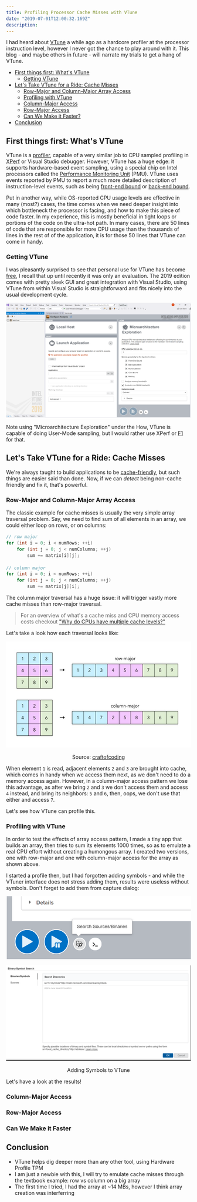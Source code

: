 ```yaml
---
title: Profiling Processor Cache Misses with VTune
date: "2019-07-01T12:00:32.169Z"
description: 
---
```


I had heard about [VTune](https://software.intel.com/en-us/vtune) a while ago as a hardcore profiler at the processor instruction level, however I never got the chance to play around with it. This blog - and maybe others in future - will narrate my trials to get a hang of VTune.

- [First things first: What's VTune](#First-things-first-Whats-VTune)
  - [Getting VTune](#Getting-VTune)
- [Let's Take VTune for a Ride: Cache Misses](#Lets-Take-VTune-for-a-Ride-Cache-Misses)
  - [Row-Major and Column-Major Array Access](#Row-Major-and-Column-Major-Array-Access)
  - [Profiling with VTune](#Profiling-with-VTune)
  - [Column-Major Access](#Column-Major-Access)
  - [Row-Major Access](#Row-Major-Access)
  - [Can We Make it Faster?](#Can-We-Make-it-Faster)
- [Conclusion](#Conclusion)

## First things first: What's VTune

VTune is a [profiler](https://en.wikipedia.org/wiki/Profiling_(computer_programming)), capable of a very similar job to CPU sampled profiling in [XPerf](https://mahdytech.com/2019/01/13/curious-case-999-latency-hike/#f1-profile0) or Visual Studio debugger. However, VTune has a huge edge: it supports hardware-based event sampling, using a special chip on Intel processors called the [Performance Monitoring Unit](https://software.intel.com/en-us/articles/intel-performance-counter-monitor) (PMU). VTune uses events reported by PMU to report a much more detailed description of instruction-level events, such as being [front-end bound](https://software.intel.com/en-us/vtune-amplifier-help-front-end-bound) or [back-end bound](https://software.intel.com/en-us/vtune-amplifier-help-back-end-bound).

Put in another way, while OS-reported CPU usage levels are effective in many (most?) cases, the time comes when we need deeper insight into which bottleneck the processor is facing, and how to make this piece of code faster. In my experience, this is mostly beneficial in tight loops or portions of the code on the ultra-hot path. In many cases, there are 50 lines of code that are responsible for more CPU usage than the thousands of lines in the rest of of the application, it is for those 50 lines that VTune can come in handy.

### Getting VTune

I was pleasantly surprised to see that personal use for VTune has become [free](https://software.intel.com/en-us/vtune/choose-download#standalone), I recall that up until recently it was only an evaluation. The 2019 edition comes with pretty sleek GUI and great integration with Visual Studio, using VTune from within Visual Studio is straightforward and fits nicely into the usual development cycle.

![VTune inside Visual Studio](./vtune_inside_vs.PNG)

Note using "Microarchitecture Exploration" under the How, VTune is capable of doing User-Mode sampling, but I would rather use XPerf or [F1](https://docs.microsoft.com/en-us/visualstudio/profiling/how-to-install-the-stand-alone-profiler?view=vs-2019) for that.

## Let's Take VTune for a Ride: Cache Misses

We're always taught to build applications to be [cache-friendly](https://www.youtube.com/watch?v=WDIkqP4JbkE&feature=youtu.be), but such things are easier said than done. Now, if we can *detect* being non-cache friendly and fix it, that's powerful.

### Row-Major and Column-Major Array Access

The classic example for cache misses is usually the very simple array traversal problem. Say, we need to find sum of all elements in an array, we could either loop on rows, or on columns:

``` cpp
// row major
for (int i = 0; i < numRows; ++i)
    for (int j = 0; j < numColumns; ++j)
        sum += matrix[i][j];

// column major
for (int i = 0; i < numRows; ++i)
    for (int j = 0; j < numColumns; ++j)
        sum += matrix[j][i];
```

The column major traversal has a huge issue: it will trigger vastly more cache misses than row-major traversal.

> For an overview of what's a cache miss and CPU memory access costs checkout ["Why do CPUs have multiple cache levels?"](https://fgiesen.wordpress.com/2016/08/07/why-do-cpus-have-multiple-cache-levels/)

Let's take a look how each traversal looks like:

![Traversal](./rowcolumnarrays.jpg)
<center>Source: <a href=https://craftofcoding.wordpress.com/2017/02/03/column-major-vs-row-major-arrays-does-it-matter/>craftofcoding</a></center>

When element `1` is read, adjacent elements `2` and `3` are brought into cache, which comes in handy when we access them next, as we don't need to do a memory access again. However, in a column-major access pattern we lose this advantage, as after we bring `2` and `3` we don't access them and access `4` instead, and bring its neighbors: `5` and `6`, then, oops, we don't use that either and access `7`.

Let's see how VTune can profile this.

### Profiling with VTune

In order to test the effects of array access pattern, I made a tiny app that builds an array, then tries to sum its elements 1000 times, so as to emulate a real CPU effort without creating a humongous array. I created two versions, one with row-major and one with column-major access for the array as shown above.

I started a profile then, but I had forgotten adding symbols - and while the VTuner interface does not stress adding them, results were useless without symbols. Don't forget to add them from capture dialog:

![Adding Symbols](./symbols_1.PNG)

![Adding Symbols](./symbols_2.PNG)
<center>Adding Symbols to VTune</center>

Let's have a look at the results!

### Column-Major Access

### Row-Major Access

### Can We Make it Faster

## Conclusion

- VTune helps dig deeper more than any other tool, using Hardware Profile TPM 
- I am just a newbie with this, I will try to emulate cache misses through the textbook example: row vs column on a big array
- The first time I tried, I had the array at ~14 MBs, however I think array creation was interferring 
